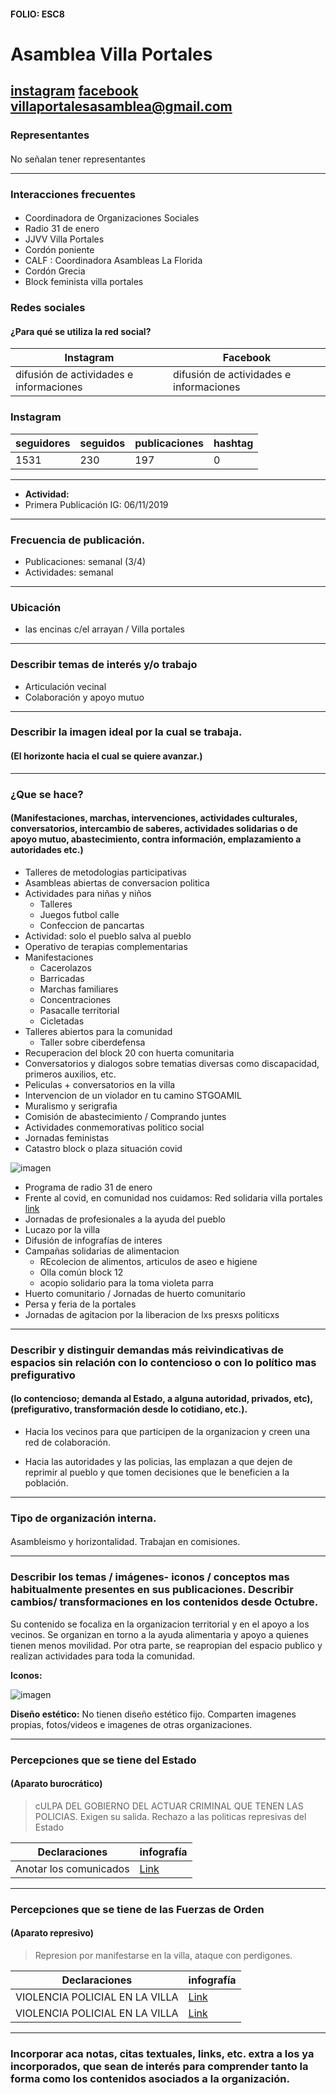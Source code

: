 #### FOLIO: ESC8
# Asamblea Villa Portales

[instagram](https://www.instagram.com/asambleavillaportales/)
[facebook](https://www.facebook.com/asamblea.villaportales.cl)
<villaportalesasamblea@gmail.com>
---

### Representantes
#### 
No señalan tener representantes

---
### Interacciones frecuentes
#### 
* Coordinadora de Organizaciones Sociales
* Radio 31 de enero
* JJVV Villa Portales
* Cordón poniente
* CALF : Coordinadora Asambleas La Florida
* Cordón Grecia
* Block feminista villa portales

### Redes sociales
#### ¿Para qué se utiliza la red social?
| Instagram | Facebook | 
|---|---|
|difusión de actividades e informaciones |difusión de actividades e informaciones|

### **Instagram**
| seguidores | seguidos | publicaciones | hashtag 
|---|---|---|---|
|1531|230|197| 0

---

* **Actividad:**   
* Primera Publicación IG: 06/11/2019

---
### Frecuencia de publicación.
* Publicaciones: semanal (3/4)
* Actividades: semanal

---
### Ubicación
* las encinas c/el arrayan / Villa portales

---
### Describir temas de interés y/o trabajo
* Articulación vecinal
* Colaboración y apoyo mutuo

---
### Describir la imagen ideal por la cual se trabaja.
#### (El horizonte hacia el cual se quiere avanzar.)

---
### ¿Que se hace?
#### (Manifestaciones, marchas, intervenciones, actividades culturales, conversatorios, intercambio de saberes, actividades solidarias o de apoyo mutuo, abastecimiento, contra información, emplazamiento a autoridades etc.)
* Talleres de metodologias participativas
* Asambleas abiertas de conversacion politica
* Actividades para niñas y niños
    * Talleres
    * Juegos futbol calle
    * Confeccion de pancartas
* Actividad: solo el pueblo salva al pueblo
* Operativo de terapias complementarias
* Manifestaciones
    * Cacerolazos
    * Barricadas
    * Marchas familiares
    * Concentraciones
    * Pasacalle territorial
    * Cicletadas
* Talleres abiertos para la comunidad
    * Taller sobre ciberdefensa
* Recuperacion del block 20 con huerta comunitaria
* Conversatorios y dialogos sobre tematias diversas como discapacidad, primeros auxilios, etc.
* Peliculas + conversatorios en la villa
* Intervencion de un violador en tu camino STGOAMIL
* Muralismo y serigrafia
* Comisión de abastecimiento / Comprando juntes
* Actividades conmemorativas politico social
* Jornadas feministas
* Catastro block o plaza situación covid

![imagen](imagen2esc8.png)

* Programa de radio 31 de enero
* Frente al covid, en comunidad nos cuidamos: Red solidaria villa portales [link](https://www.instagram.com/p/CAGKG_PJ2Wt/)
* Jornadas de profesionales a la ayuda del pueblo
* Lucazo por la villa
* Difusión de infografías de interes
* Campañas solidarias de alimentacion
    * REcolecion de alimentos, articulos de aseo e higiene
    * Olla común block 12
    * acopio solidario para la toma violeta parra
* Huerto comunitario / Jornadas de huerto comunitario
* Persa y feria de la portales
* Jornadas de agitacion por la liberacion de lxs presxs politicxs

---
### Describir y distinguir demandas más reivindicativas de espacios sin relación con lo contencioso o con lo político mas prefigurativo
#### (lo contencioso; demanda al Estado, a alguna autoridad, privados, etc), (prefigurativo, transformación desde lo cotidiano, etc.).
* Hacia los vecinos para que participen de la organizacion y creen una red de colaboración.

* Hacia las autoridades y las policias, las emplazan a que dejen de reprimir al pueblo y que tomen decisiones que le beneficien a la población.

---
### Tipo de organización interna.
#### 
Asambleismo y horizontalidad. Trabajan en comisiones.

---
### Describir los temas / imágenes- iconos / conceptos mas habitualmente presentes en sus publicaciones. Describir cambios/ transformaciones en los contenidos desde Octubre.
Su contenido se focaliza en la organizacion territorial y en el apoyo a los vecinos. Se organizan en torno a la ayuda alimentaria y apoyo a quienes tienen menos movilidad. Por otra parte, se reapropian del espacio publico y realizan actividades para toda la comunidad.

**Iconos:**

![imagen](imagen1esc8.png)

**Diseño estético:**
No tienen diseño estético fijo. Comparten imagenes propias, fotos/videos e imagenes de otras organizaciones.

---
### Percepciones que se tiene del Estado
#### (Aparato burocrático)
> cULPA DEL GOBIERNO DEL ACTUAR CRIMINAL QUE TENEN LAS POLICIAS. Exigen su salida. Rechazo a las politicas represivas del Estado

| Declaraciones | infografía | 
|---|---|
|Anotar los comunicados | [Link]() |

---
### Percepciones que se tiene de las Fuerzas de Orden
#### (Aparato represivo)
> Represion por manifestarse en la villa, ataque con perdigones. 

| Declaraciones | infografía | 
|---|---|
|VIOLENCIA POLICIAL EN LA VILLA | [Link](https://www.instagram.com/p/B6WvzAfJtyB/) |
|VIOLENCIA POLICIAL EN LA VILLA | [Link](https://www.instagram.com/p/B6WvmFMpQ3T/) |

---
### Incorporar aca notas, citas textuales, links, etc. extra a los ya incorporados, que sean de interés para comprender tanto la forma como los contenidos asociados a la organización.
